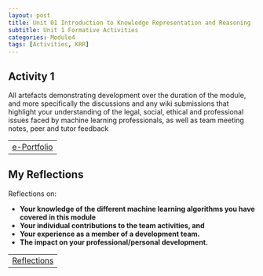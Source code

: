 ```yaml
---
layout: post
title: Unit 01 Introduction to Knowledge Representation and Reasoning
subtitle: Unit 1 Formative Activities
categories: Module4
tags: [Activities, KRR]
---
```

<html lang="en">



<body>

<h2>Activity 1</h2>
<p>
All artefacts demonstrating development over the duration of the module, and more specifically the discussions and any wiki submissions that highlight your understanding of the legal, social, ethical and professional issues faced by machine learning professionals, as well as team meeting notes, peer and tutor feedback
</p>

<table>
    <tr>
        <td><a href="https://m-kanuri.github.io/Module3.html" target="_blank" class="button large">e-Portfolio</a></td> 
    </tr>
</table>

<h2>My Reflections</h2>
<p>Reflections on:</p>
<ul>
    <li><strong>Your knowledge of the different machine learning algorithms you have covered in this module</strong></li>
    <li><strong>Your individual contributions to the team activities, and</strong></li>
    <li><strong>Your experience as a member of a development team.</strong></li>
    <li><strong>The impact on your professional/personal development.</strong></li>
</ul>


</body>

</html>

<table>
    <tr>
       <td> <a href="../../../../artefacts/MachineLearning-Reflection.pdf" target="_blank" class="button large">Reflections</a></td> 
    </tr>
</table>


